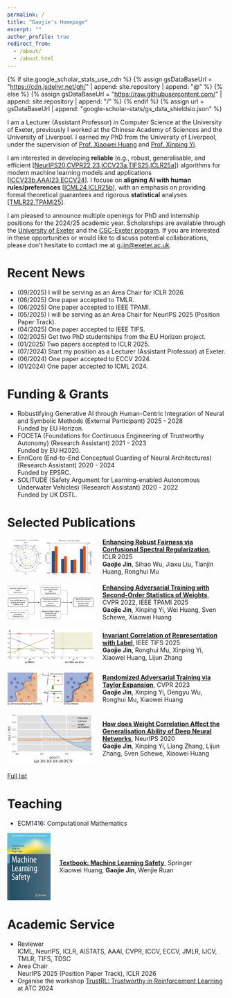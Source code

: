 ```yaml
---
permalink: /
title: "Gaojie's Homepage"
excerpt: ""
author_profile: true
redirect_from: 
  - /about/
  - /about.html
---
```


{% if site.google_scholar_stats_use_cdn %}
{% assign gsDataBaseUrl = "https://cdn.jsdelivr.net/gh/" | append: site.repository | append: "@" %}
{% else %}
{% assign gsDataBaseUrl = "https://raw.githubusercontent.com/" | append: site.repository | append: "/" %}
{% endif %}
{% assign url = gsDataBaseUrl | append: "google-scholar-stats/gs_data_shieldsio.json" %}

<span class='anchor' id='about-me'></span>

I am a Lecturer (Assistant Professor) in Computer Science at the University of Exeter, previously I worked at the Chinese Academy of Sciences and the University of Liverpool. I earned my PhD from the University of Liverpool, under the supervision of [Prof. Xiaowei Huang](https://cgi.csc.liv.ac.uk/~xiaowei/) and [Prof. Xinping Yi](https://sites.google.com/site/xinpingyi00/).

I am interested in developing **reliable** (e.g., robust, generalisable, and efficient [[NeurIPS20](https://proceedings.neurips.cc/paper_files/paper/2020/file/f48c04ffab49ff0e5d1176244fdfb65c-Paper.pdf),[CVPR22](https://arxiv.org/abs/2203.06020),[23](https://openaccess.thecvf.com/content/CVPR2023/html/Jin_Randomized_Adversarial_Training_via_Taylor_Expansion_CVPR_2023_paper.html),[ICCV23a](https://openaccess.thecvf.com/content/ICCV2023/html/Huang_SAFARI_Versatile_and_Efficient_Evaluations_for_Robustness_of_Interpretability_ICCV_2023_paper.html),[TIFS25](https://ieeexplore.ieee.org/abstract/document/10969094),[ICLR25a](https://arxiv.org/abs/2501.06842)]) algorithms for modern machine learning models and applications [[ICCV23b](https://openaccess.thecvf.com/content/ICCV2023/html/Huang_SAFARI_Versatile_and_Efficient_Evaluations_for_Robustness_of_Interpretability_ICCV_2023_paper.html),[AAAI23](https://ojs.aaai.org/index.php/AAAI/article/view/26756),[ECCV24](https://link.springer.com/chapter/10.1007/978-3-031-72848-8_16)]. I focuse on **aligning AI with human rules/preferences** [[ICML24](https://proceedings.mlr.press/v235/dong24c.html),[ICLR25b](https://arxiv.org/abs/2501.13273)], with an emphasis on providing formal theoretical guarantees and rigorous **statistical** analyses [[TMLR22](https://arxiv.org/abs/2201.09209),[TPAMI25](https://ieeexplore.ieee.org/document/11027475)].

I am pleased to announce multiple openings for PhD and internship positions for the 2024/25 academic year. Scholarships are available through the [University of Exeter](https://www.exeter.ac.uk/study/pg-research/funding/phdfunding/) and the [CSC-Exeter program](https://www.exeter.ac.uk/study/pg-research/csc-scholarships/). If you are interested in these opportunities or would like to discuss potential collaborations, please don't hesitate to contact me at g.jin@exeter.ac.uk.

# Recent News
- (09/2025) I will be serving as an Area Chair for ICLR 2026.
- (06/2025) One paper accepted to TMLR.
- (06/2025) One paper accepted to IEEE TPAMI.
- (05/2025) I will be serving as an Area Chair for NeurIPS 2025 (Position Paper Track).
- (04/2025) One paper accepted to IEEE TIFS.
- (02/2025) Get two PhD studentships from the EU Horizon project.
- (01/2025) Two papers accepted to ICLR 2025.
- (07/2024) Start my position as a Lecturer (Assistant Professor) at Exeter.
- (06/2024) One paper accepted to ECCV 2024.
- (01/2024) One paper accepted to ICML 2024.

# Funding & Grants
- Robustifying Generative AI through Human-Centric Integration of Neural and Symbolic Methods (External Participant) 2025 - 2028  
  Funded by EU Horizon.  
- FOCETA (Foundations for Continuous Engineering of Trustworthy Autonomy) (Research Assistant) 2021 - 2023  
  Funded by EU H2020. 
- EnnCore (End-to-End Conceptual Guarding of Neural Architectures) (Research Assistant) 2020 - 2024  
  Funded by EPSRC. 
- SOLITUDE (Safety Argument for Learning-enabled Autonomous Underwater Vehicles) (Research Assistant) 2020 - 2022  
  Funded by UK DSTL. 
  
# Selected Publications
<div style="display: flex; align-items: center; margin-bottom: 20px;">
  <img src="/images/iclr2025.jpg" style="width: 200px; margin-right: 20px;" alt="Paper image">
  <div>
    <a href="https://arxiv.org/pdf/2501.13273" target="_blank"><b>Enhancing Robust Fairness via Confusional Spectral Regularization</b></a>, ICLR 2025<br>
    <b>Gaojie Jin</b>, Sihao Wu, Jiaxu Liu, Tianjin Huang, Ronghui Mu
  </div>
</div>

<div style="display: flex; align-items: center; margin-bottom: 20px;">
  <img src="/images/TPAMI2025.jpg" style="width: 200px; margin-right: 20px;" alt="Paper image">
  <div>
    <a href="https://ieeexplore.ieee.org/document/11027475" target="_blank"><b>Enhancing Adversarial Training with Second-Order Statistics of Weights</b></a>, CVPR 2022, IEEE TPAMI 2025<br>
    <b>Gaojie Jin</b>, Xinping Yi, Wei Huang, Sven Schewe, Xiaowei Huang
  </div>
</div>

<div style="display: flex; align-items: center; margin-bottom: 20px;">
  <img src="/images/TIFS2025.jpg" style="width: 200px; margin-right: 20px;" alt="Paper image">
  <div>
    <a href="https://ieeexplore.ieee.org/abstract/document/10969094" target="_blank"><b>Invariant Correlation of Representation with Label</b></a>, IEEE TIFS 2025<br>
    <b>Gaojie Jin</b>, Ronghui Mu, Xinping Yi, Xiaowei Huang, Lijun Zhang
  </div>
</div>

<div style="display: flex; align-items: center; margin-bottom: 20px;">
  <img src="/images/CVPR2023_.jpg" style="width: 200px; margin-right: 20px;" alt="Paper image">
  <div>
    <a href="https://openaccess.thecvf.com/content/CVPR2023/papers/Jin_Randomized_Adversarial_Training_via_Taylor_Expansion_CVPR_2023_paper.pdf" target="_blank"><b>Randomized Adversarial Training via Taylor Expansion</b></a>, CVPR 2023<br>
    <b>Gaojie Jin</b>, Xinping Yi, Dengyu Wu, Ronghui Mu, Xiaowei Huang
  </div>
</div>

<div style="display: flex; align-items: center; margin-bottom: 20px;">
  <img src="/images/NeurIPS2020_.jpg" style="width: 200px; margin-right: 20px;" alt="Paper image">
  <div>
    <a href="https://arxiv.org/abs/2010.05983" target="_blank"><b>How does Weight Correlation Affect the Generalisation Ability of Deep Neural Networks</b></a>, NeurIPS 2020<br>
    <b>Gaojie Jin</b>, Xinping Yi, Liang Zhang, Lijun Zhang, Sven Schewe, Xiaowei Huang
  </div>
</div>

[Full list](https://scholar.google.com/citations?user=n_cu7jwAAAAJ&hl=en)


# Teaching 
- ECM1416: Computational Mathematics

<div style="display: flex; align-items: center; margin-bottom: 20px;">
  <img src="/images/MLsafety.jpg" style="width: 100px; margin-right: 20px;" alt="Paper image">
  <div>
    <a href="https://link.springer.com/book/10.1007/978-981-19-6814-3" target="_blank"><b>Textbook: Machine Learning Safety</b></a>, Springer<br>
    Xiaowei Huang, <b>Gaojie Jin</b>, Wenjie Ruan
  </div>
</div>

# Academic Service
- Reviewer  
  ICML, NeurIPS, ICLR, AISTATS, AAAI, CVPR, ICCV, ECCV, JMLR, IJCV, TMLR, TIFS, TDSC
- Area Chair  
  NeurIPS 2025 (Position Paper Track), ICLR 2026
- Organise the workshop [TrustRL: Trustworthy in Reinforcement Learning](https://www.ieee-smart-world.org/2024/atc/workshops.php) at ATC 2024
